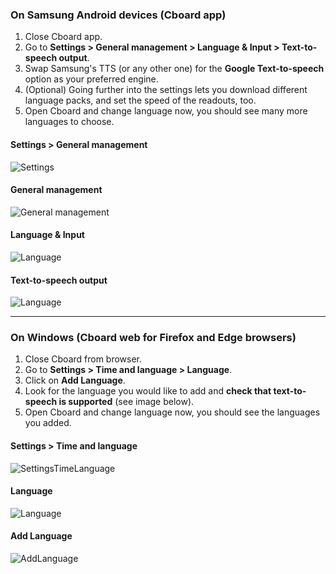 ### On Samsung Android devices (Cboard app)

1. Close Cboard app.
2. Go to **Settings > General management > Language & Input > Text-to-speech output**.
3. Swap Samsung's TTS (or any other one) for the **Google Text-to-speech** option as your preferred engine.
4. (Optional) Going further into the settings lets you download different language packs, and set the speed of the readouts, too.
5. Open Cboard and change language now, you should see many more languages to choose.

#### Settings > General management

![Settings](/images/moreLanguages/samsung_switch_tts_01.png "Settings")

#### General management

![General management](/images/moreLanguages/samsung_switch_tts_02.png "General management")

#### Language & Input

![Language](/images/moreLanguages/samsung_switch_tts_03.png "Language")

#### Text-to-speech output

![Language](/images/moreLanguages/samsung_switch_tts_04.png "Text-to-speech output")

---

### On Windows (Cboard web for Firefox and Edge browsers)

1. Close Cboard from browser.
2. Go to **Settings > Time and language > Language**.
3. Click on **Add Language**.
4. Look for the language you would like to add and **check that text-to-speech is supported** (see image below).
5. Open Cboard and change language now, you should see the languages you added.

#### Settings > Time and language

![SettingsTimeLanguage](/images/moreLanguages/windows_add_tts_01.png "Settings > Time and language")

#### Language

![Language](/images/moreLanguages/windows_add_tts_02.png "Language")

#### Add Language

![AddLanguage](/images/moreLanguages/windows_add_tts_03.png "Add Language")